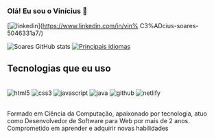 ###  Olá! Eu sou o Vinícius 👋

[![ linkedin ]( https://img.shields.io/badge/LinkedIn-0077B5?style=for-the-badge&logo=linkedin&logoColor=white)](https://www.linkedin.com/in/vin% C3%ADcius-soares-5046331a7/)

![ Soares GitHub stats ](https://github-readme-stats.vercel.app/api?username=viniciussilvaspw&show_icons=true&theme=transparent)
[![ Principais idiomas ](https://github-readme-stats.vercel.app/api/top-langs/?username=viniciussilvaspw)](https://github.com/anuraghazra/github-readme-stats)
##  Tecnologias que eu uso
<div style="display: inline_block"><br/>
<img aLign="center" alt="html5" src="https://img.shields.io/badge/HTML5-E34F26?style=for-the-badge&logo=html5&logoColor=white"/>
<img aLign="center" alt="css3" src="https://img.shields.io/badge/CSS3-1572B6?style=for-the-badge&logo=css3&logoColor=white"/>
<img aLign="center" alt="javascript" src="https://img.shields.io/badge/JavaScript-F7DF1E?style=for-the-badge&logo=javascript&logoColor=black"/>
<img aLign="center" alt="java" src="https://img.shields.io/badge/Java-ED8B00?style=for-the-badge&logo=openjdk&logoColor=white"/>
<img aLign="center" alt="github" src="https://img.shields.io/badge/GitHub-100000?style=for-the-badge&logo=github&logoColor=white"/>
<img aLign="center" alt="netlify" src="https://img.shields.io/badge/Netlify-00C7B7?style=for-the-badge&logo=netlify&logoColor=white"/>

</div> <br/>

Formado em Ciência da Computação, apaixonado por tecnologia, atuo como Desenvolvedor de Software para Web por mais de 2 anos.<br/>
Comprometido em aprender e adquirir novas habilidades

